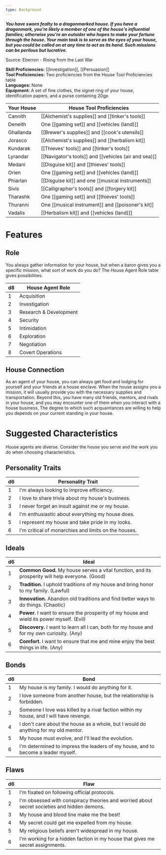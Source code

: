 ```yaml
---
type: Background
---
```

**_You have sworn fealty to a dragonmarked house. If you have a dragonmark, you're likely a member of one of the house's influential families; otherwise you're an outsider who hopes to make your fortune through the house. Your main task is to serve as the eyes of your house, but you could be called on at any time to act as its hand. Such missions can be perilous but lucrative._**

Source: Eberron - Rising from the Last War

**Skill Proficiencies:** [[Investigation]], [[Persuasion]]  
**Tool Proficiencies:** Two proficiencies from the House Tool Proficiencies table  
**Languages:** None  
**Equipment:** A set of fine clothes, the signet ring of your house, identification papers, and a purse containing 20gp

| Your House | House Tool Proficiencies                             |
| ---------- | ---------------------------------------------------- |
| Cannith    | [[Alchemist's supplies]] and [[tinker's tools]]      |
| Deneith    | One [[gaming set]] and [[vehicles (land)]]           |
| Ghallanda  | [[Brewer's supplies]] and [[cook's utensils]]        |
| Jorasco    | [[Alchemist's supplies]] and [[herbalism kit]]       |
| Kundarak   | [[Thieves' tools]] and [[tinker's tools]]            |
| Lyrandar   | [[Navigator's tools]] and [[vehicles (air and sea)]] |
| Medani     | [[Disguise kit]] and [[thieves' tools]]              |
| Orien      | One [[gaming set]] and [[vehicles (land)]]           |
| Phiarlan   | [[Disguise kit]] and one [[musical instruments]]     |
| Sivis      | [[Calligrapher's tools]] and [[forgery kit]]         |
| Tharashk   | One [[gaming set]] and [[thieves' tools]]            |
| Thuranni   | One [[musical instrument]] and [[poisoner's kit]]    |
| Vadalis    | [[Herbalism kit]] and [[vehicles (land)]]            |

# Features

## Role

You always gather information for your house, but when a baron gives you a specific mission, what sort of work do you do? The House Agent Role table gives possibilities.

|d8|House Agent Role|
|---|---|
|1|Acquisition|
|2|Investigation|
|3|Research & Development|
|4|Security|
|5|Intimidation|
|6|Exploration|
|7|Negotiation|
|8|Covert Operations|

## House Connection

As an agent of your house, you can always get food and lodging for yourself and your friends at a house enclave. When the house assigns you a mission, it will usually provide you with the necessary supplies and transportation. Beyond this, you have many old friends, mentors, and rivals in your house, and you may encounter one of them when you interact with a house business. The degree to which such acquaintances are willing to help you depends on your current standing in your house.

# Suggested Characteristics

House agents are diverse. Consider the house you serve and the work you do when choosing characteristics.

## Personality Traits

|d6|Personality Trait|
|---|---|
|1|I'm always looking to improve efficiency.|
|2|I love to share trivia about my house's business.|
|3|I never forget an insult against me or my house.|
|4|I'm enthusiastic about everything my house does.|
|5|I represent my house and take pride in my looks.|
|6|I'm critical of monarchies and limits on the houses.|

## Ideals

|d6|Ideal|
|---|---|
|1|**Common Good.** My house serves a vital function, and its prosperity will help everyone. (Good)|
|2|**Tradition.** I uphold traditions of my house and bring honor to my family. (Lawful)|
|3|**Innovation.** Abandon old traditions and find better ways to do things. (Chaotic)|
|4|**Power.** I want to ensure the prosperity of my house and wield its power myself. (Evil)|
|5|**Discovery.** I want to learn all I can, both for my house and for my own curiosity. (Any)|
|6|**Comfort.** I want to ensure that me and mine enjoy the best things in life. (Any)|

## Bonds

|d6|Bond|
|---|---|
|1|My house is my family. I would do anything for it.|
|2|I love someone from another house, but the relationship is forbidden.|
|3|Someone I love was killed by a rival faction within my house, and I will have revenge.|
|4|I don't care about the house as a whole, but I would do anything for my old mentor.|
|5|My house must evolve, and I'll lead the evolution.|
|6|I'm determined to impress the leaders of my house, and to become a leader myself.|

## Flaws

|d6|Flaw|
|---|---|
|1|I'm fixated on following official protocols.|
|2|I'm obsessed with conspiracy theories and worried about secret societies and hidden demons.|
|3|My house and blood line make me the best!|
|4|My secret could get me expelled from my house.|
|5|My religious beliefs aren't widespread in my house.|
|6|I'm working for a hidden faction in my house that gives me secret assignments.|